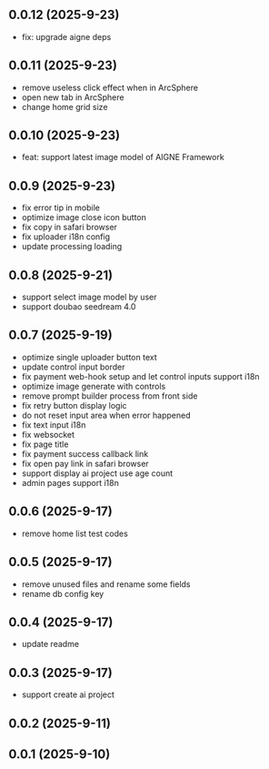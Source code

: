 ## 0.0.12 (2025-9-23)

- fix: upgrade aigne deps

## 0.0.11 (2025-9-23)

- remove useless click effect when in ArcSphere
- open new tab in ArcSphere
- change home grid size

## 0.0.10 (2025-9-23)

- feat: support latest image model of AIGNE Framework

## 0.0.9 (2025-9-23)

- fix error tip in mobile
- optimize image close icon button
- fix copy in safari browser
- fix uploader i18n config
- update processing loading

## 0.0.8 (2025-9-21)

- support select image model by user
- support doubao seedream 4.0

## 0.0.7 (2025-9-19)

- optimize single uploader button text
- update control input border
- fix payment web-hook setup and let control inputs support i18n
- optimize image generate with controls
- remove prompt builder process from front side
- fix retry button display logic
- do not reset input area when error happened
- fix text input i18n
- fix websocket
- fix page title
- fix payment success callback link
- fix open pay link in safari browser
- support display ai project use age count
- admin pages support i18n

## 0.0.6 (2025-9-17)

- remove home list test codes

## 0.0.5 (2025-9-17)

- remove unused files and rename some fields
- rename db config key

## 0.0.4 (2025-9-17)

- update readme

## 0.0.3 (2025-9-17)

- support create ai project

## 0.0.2 (2025-9-11)

## 0.0.1 (2025-9-10)
